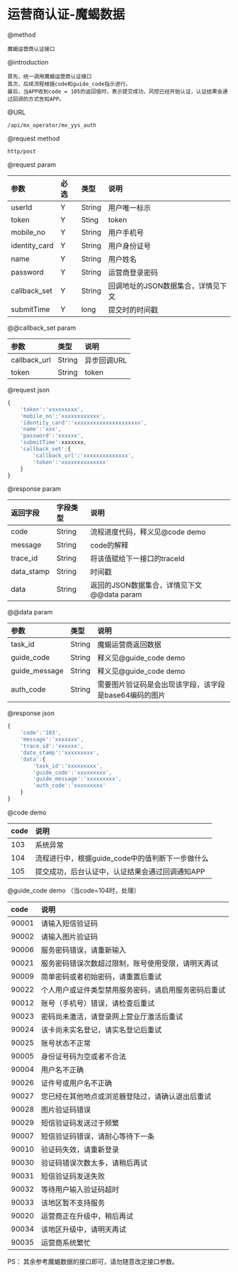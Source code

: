 # 运营商认证-魔蝎数据

@method

```
魔蝎运营商认证接口
```

@introduction

```
首先，统一调用魔蝎运营商认证接口
其次，后续流程根据code和guide_code指示进行。
最后，当APP收到code = 105的返回值时，表示提交成功，风控已经开始认证，认证结果会通过回调的方式告知APP。
```

@URL

```
/api/mx_operator/mx_yys_auth
```

@request method

```
http/post
```

@request param

| 参数 | 必选 | 类型 | 说明 |
| :--- | :--- | :--- | :--- |
| userId | Y | String | 用户唯一标示 |
| token | Y | Sting | token |
| mobile\_no | Y | String | 用户手机号 |
| identity\_card | Y | String | 用户身份证号 |
| name | Y | String | 用户姓名 |
| password | Y | String | 运营商登录密码 |
| callback\_set | Y | String | 回调地址的JSON数据集合，详情见下文 |
| submitTime | Y | long | 提交时的时间戳 |

@@callback\_set param

| 参数 | 类型 | 说明 |
| :--- | :--- | :--- |
| callback\_url | String | 异步回调URL |
| token | String | token |

@request json

```js
{
    'token':'xxxxxxxxx',
    'mobile_no':'xxxxxxxxxxxx',
    'identity_card':'xxxxxxxxxxxxxxxxxxxxx',
    'name':'xxx',
    'password':'xxxxxx',
    'submitTime':xxxxxxx,
    'callback_set':{
        'callback_url':'xxxxxxxxxxxxxx',
        'token':'xxxxxxxxxxxxxx'
    }
}
```

@response param

| 返回字段 | 字段类型 | 说明 |
| :--- | :--- | :--- |
| code | String | 流程进度代码，释义见@code demo |
| message | String | code的解释 |
| trace\_id | String | 将该值赋给下一接口的traceId |
| data\_stamp | String | 时间戳 |
| data | String | 返回的JSON数据集合，详情见下文@@data param |

@@data param

| 参数 | 类型 | 说明 |
| :--- | :--- | :--- |
| task\_id | String | 魔蝎运营商返回数据 |
| guide\_code | String | 释义见@guide\_code demo |
| guide\_message | String | 释义见@guide\_code demo |
| auth\_code | String | 需要图片验证码是会出现该字段，该字段是base64编码的图片 |

@response json

```js
{
    'code':'103',
    'message':'xxxxxxx',
    'trace_id':'xxxxxx',
    'date_stamp':'xxxxxxxxx',
    'data':{
        'task_id':'xxxxxxxxx',
        'guide_code':'xxxxxxxxx',
        'guide_message':'xxxxxxxxx',
        'auth_code':'xxxxxxxxx'
    }
}
```

@code demo

| code | 说明 |
| :--- | :--- |
| 103 | 系统异常 |
| 104 | 流程进行中，根据guide\_code中的值判断下一步做什么 |
| 105 | 提交成功，后台认证中，认证结果会通过回调通知APP |

@guide\_code demo （当code=104时，处理）

| code | 说明 |
| :--- | :--- |
| 90001 | 请输入短信验证码 |
| 90002 | 请输入图片验证码 |
| 90006 | 服务密码错误，请重新输入 |
| 90021 | 服务密码错误次数超过限制，账号使用受限，请明天再试 |
| 90009 | 简单密码或者初始密码，请重置后重试 |
| 90022 | 个人用户或证件类型禁用服务密码，请启用服务密码后重试 |
| 90012 | 账号（手机号）错误，请检查后重试 |
| 90023 | 密码尚未激活，请登录网上营业厅激活后重试 |
| 90024 | 该卡尚未实名登记，请实名登记后重试 |
| 90025 | 账号状态不正常 |
| 90005 | 身份证号码为空或者不合法 |
| 90004 | 用户名不正确 |
| 90026 | 证件号或用户名不正确 |
| 90027 | 您已经在其他地点或浏览器登陆过，请确认退出后重试 |
| 90028 | 图片验证码错误 |
| 90029 | 短信验证码发送过于频繁 |
| 90007 | 短信验证码错误，请耐心等待下一条 |
| 90010 | 验证码失效，请重新登录 |
| 90030 | 验证码错误次数太多，请稍后再试 |
| 90031 | 短信验证码发送失败 |
| 90032 | 等待用户输入验证码超时 |
| 90033 | 该地区暂不支持服务 |
| 90020 | 运营商正在升级中，稍后再试 |
| 90034 | 该地区升级中，请明天再试 |
| 90035 | 运营商系统繁忙 |

PS： 其余参考魔蝎数据的接口即可，请勿随意改定接口参数。

